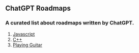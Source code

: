 <h2>ChatGPT Roadmaps</h2>
<h3>A curated list about roadmaps written by ChatGPT.</h3>

1) [Javascript](./javascript.md)
2) [C++](./cpp.md)
3) [Playing Guitar](./playing-guitar.md)
